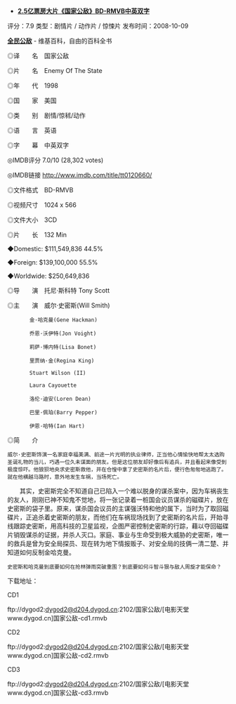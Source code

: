 - [**2.5亿票房大片《国家公敌》BD-RMVB中英双字**](http://www.dy2018.com/html/gndy/jddy/20081009/14663.html)

评分：7.9 类型：剧情片 / 动作片 / 惊悚片 发布时间：2008-10-09 


[**全民公敌**](https://zh.wikipedia.org/wiki/%E5%85%A8%E6%B0%91%E5%85%AC%E6%95%8C) - 维基百科，自由的百科全书



◎译　　名　国家公敌

◎片　　名　Enemy Of The State

◎年　　代　1998

◎国　　家　美国

◎类　　别　剧情/惊秫/动作 

◎语　　言　英语

◎字　　幕　中英双字

◎IMDB评分 7.0/10 (28,302 votes)

◎IMDB链接 http://www.imdb.com/title/tt0120660/

◎文件格式　BD-RMVB

◎视频尺寸　1024 x 566

◎文件大小　3CD 

◎片　　长　132 Min

◆Domestic:  $111,549,836    44.5% 

◆Foreign:  $139,100,000    55.5% 

◆Worldwide:  $250,649,836  

◎导　　演　托尼·斯科特 Tony Scott 

◎主　　演　威尔·史密斯(Will Smith)

           金·哈克曼(Gene Hackman)

           乔恩·沃伊特(Jon Voight)

           莉萨·博内特(Lisa Bonet)

           里贾纳·金(Regina King)

           Stuart Wilson (II)

           Laura Cayouette

           洛伦·迪安(Loren Dean)

           巴里·佩珀(Barry Pepper)

           伊恩·哈特(Ian Hart)

◎简　　介　

    威尔·史密斯饰演一名家庭幸福美满、前途一片光明的执业律师，正当他心情愉快地帮太太选购圣诞礼物的当儿，巧遇一位久未谋面的朋友。但是这位朋友却好像后有追兵，并且看起来像受到极度惊吓。他狼狈地央求史密斯救他，并在仓惶中拿了史密斯的名片后，便行色匆匆地逃跑了。就在他横越马路时，意外地发生车祸，当场死亡。 

　　其实，史密斯完全不知道自己已陷入一个难以脱身的谋杀案中，因为车祸丧生的友人，刚刚已神不知鬼不觉地，将一张记录着一桩国会议员谋杀的磁碟片，放在史密斯的袋子里。原来，谋杀国会议员的主谋强沃特和他的属下，当时为了取回磁碟片，正追杀着史密斯的朋友，而他们在车祸现场找到了史密斯的名片后，开始寻线跟踪史密斯，用高科技的卫星监视，企图严密控制史密斯的行踪，藉以夺回磁碟片销毁谋杀的证据，并杀人灭口。家庭、事业与生命受到极大威胁的史密斯，唯一的救兵是曾为安全局探员、现在转为地下情报贩子、对安全局的技俩一清二楚、并知道如何反制金哈克曼。 

    史密斯和哈克曼到底要如何在抢林弹雨突破重围？到底要如何斗智斗狠与敌人周旋才能保命？

 

下载地址：

CD1

ftp://dygod2:dygod2@d204.dygod.cn:2102/国家公敌/[电影天堂www.dygod.cn]国家公敌-cd1.rmvb  

CD2

ftp://dygod2:dygod2@d204.dygod.cn:2102/国家公敌/[电影天堂www.dygod.cn]国家公敌-cd2.rmvb  

CD3

ftp://dygod2:dygod2@d204.dygod.cn:2102/国家公敌/[电影天堂www.dygod.cn]国家公敌-cd3.rmvb  
